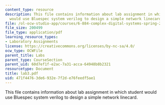```yaml
---
content_type: resource
description: This file contains information about lab assignment in which student
  would use Bluespec system verilog to design a simple network linecard.
file: /ol-ocw-studio-app/courses/6-884-complex-digital-systems-spring-2005/471f44763de6932e7f2de76feedf5ae1_lab3.pdf
file_size: 200499
file_type: application/pdf
learning_resource_types:
- Laboratory Assignments
license: https://creativecommons.org/licenses/by-nc-sa/4.0/
ocw_type: OCWFile
parent_title: Labs
parent_type: CourseSection
parent_uid: 60d7ef1f-e2ac-7a31-acca-64948b8b2321
resourcetype: Document
title: lab3.pdf
uid: 471f4476-3de6-932e-7f2d-e76feedf5ae1
---
```

This file contains information about lab assignment in which student would use Bluespec system verilog to design a simple network linecard.
